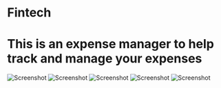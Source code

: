 # Fintech
# This is an expense manager to help track and manage your expenses
![Screenshot](https://github.com/HopeKenga/Fintech/blob/master/Screenshot_20220118_185916_com.example.fintech%20(2).jpg)
![Screenshot](https://github.com/HopeKenga/Fintech/blob/master/Screenshot_20220118_185953_com.example.fintech%20(2).jpg)
![Screenshot](https://github.com/HopeKenga/Fintech/blob/master/Screenshot_20220118_190045_com.example.fintech%20(2).jpg)
![Screenshot](https://github.com/HopeKenga/Fintech/blob/master/Screenshot_20220118_190152_com.example.fintech%20(2).jpg)
![Screenshot](https://github.com/HopeKenga/Fintech/blob/master/Screenshot_20220118_190209_com.example.fintech%20(2).jpg)

